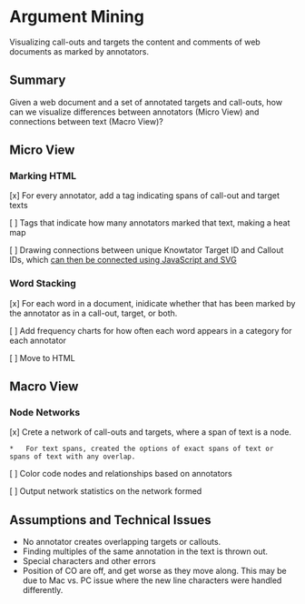 # Argument Mining

Visualizing call-outs and targets the content and comments of web documents as marked by annotators.

## Summary
Given a web document and a set of annotated targets and call-outs, how can we visualize differences between annotators (Micro View) and connections between text (Macro View)?

## Micro View

### Marking HTML
[x] For every annotator, add a tag indicating spans of call-out and target texts

[ ] Tags that indicate how many annotators marked that text, making a heat map

[ ] Drawing connections between unique Knowtator Target ID and Callout IDs, which [can then be connected using JavaScript and SVG ](https://gist.github.com/alojzije/11127839)

### Word Stacking
[x] For each word in a document, inidicate whether that has been marked by the annotator as in a call-out, target, or both.

[ ] Add frequency charts for how often each word appears in a category for each annotator

[ ] Move to HTML

## Macro View

### Node Networks
[x] Crete a network of call-outs and targets, where a span of text is a node.

    *   For text spans, created the options of exact spans of text or spans of text with any overlap.

[ ] Color code nodes and relationships based on annotators

[ ] Output network statistics on the network formed

## Assumptions and Technical Issues
*	No annotator creates overlapping targets or callouts.
*	Finding multiples of the same annotation in the text is thrown out.
*	Special characters and other errors
*	Position of CO are off, and get worse as they move along. This may be due to Mac vs. PC issue where the new line characters were handled differently.
